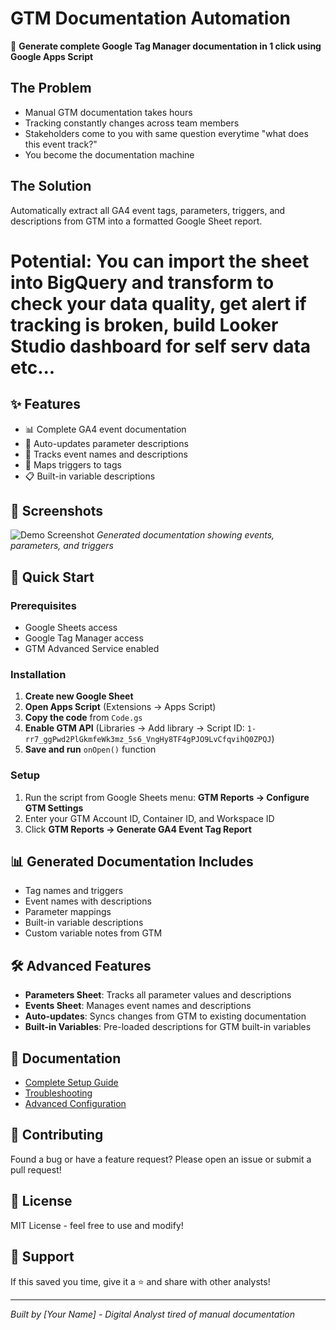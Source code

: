 # GTM Documentation Automation

🚀 **Generate complete Google Tag Manager documentation in 1 click using Google Apps Script**

## The Problem
- Manual GTM documentation takes hours
- Tracking constantly changes across team members
- Stakeholders come to you with same question everytime "what does this event track?"
- You become the documentation machine

## The Solution
Automatically extract all GA4 event tags, parameters, triggers, and descriptions from GTM into a formatted Google Sheet report. 
# Potential: You can import the sheet into BigQuery and transform to check your data quality, get alert if tracking is broken, build Looker Studio dashboard for self serv data etc...

## ✨ Features
- 📊 Complete GA4 event documentation
- 🔄 Auto-updates parameter descriptions
- 📝 Tracks event names and descriptions
- 🎯 Maps triggers to tags
- 📋 Built-in variable descriptions

## 📸 Screenshots
![Demo Screenshot](screenshots/demo.png)
*Generated documentation showing events, parameters, and triggers*

## 🚀 Quick Start

### Prerequisites
- Google Sheets access
- Google Tag Manager access
- GTM Advanced Service enabled

### Installation
1. **Create new Google Sheet**
2. **Open Apps Script** (Extensions → Apps Script)
3. **Copy the code** from `Code.gs`
4. **Enable GTM API** (Libraries → Add library → Script ID: `1-rr7_ggPwd2PlGkmfeWk3mz_5s6_VngHy8TF4gPJO9LvCfqvihQ0ZPQJ`)
5. **Save and run** `onOpen()` function

### Setup
1. Run the script from Google Sheets menu: **GTM Reports → Configure GTM Settings**
2. Enter your GTM Account ID, Container ID, and Workspace ID
3. Click **GTM Reports → Generate GA4 Event Tag Report**

## 📊 Generated Documentation Includes
- Tag names and triggers
- Event names with descriptions
- Parameter mappings
- Built-in variable descriptions
- Custom variable notes from GTM

## 🛠️ Advanced Features
- **Parameters Sheet**: Tracks all parameter values and descriptions
- **Events Sheet**: Manages event names and descriptions  
- **Auto-updates**: Syncs changes from GTM to existing documentation
- **Built-in Variables**: Pre-loaded descriptions for GTM built-in variables

## 📖 Documentation
- [Complete Setup Guide](setup-guide.md)
- [Troubleshooting](docs/troubleshooting.md)
- [Advanced Configuration](docs/advanced.md)

## 🤝 Contributing
Found a bug or have a feature request? Please open an issue or submit a pull request!

## 📄 License
MIT License - feel free to use and modify!

## 🙏 Support
If this saved you time, give it a ⭐ and share with other analysts!

---
*Built by [Your Name] - Digital Analyst tired of manual documentation*
